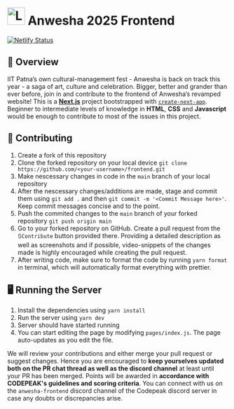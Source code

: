 # <img src="public/AnwehsaIcon.png" alt="Logo" width="40" height="40">      Anwesha 2025 Frontend
[![Netlify Status](https://api.netlify.com/api/v1/badges/169e9195-9697-474f-9d0e-15c58701549f/deploy-status)](https://app.netlify.com/sites/anwesha2022/deploys)

## 📜 Overview
IIT Patna’s own cultural-management fest - Anwesha is back on track this year - a saga of art, culture and celebration. Bigger, better and grander than ever before, join in and contribute to the frontend of Anwesha’s revamped website!
This is a **[Next.js](https://nextjs.org/)** project bootstrapped with [`create-next-app`](https://github.com/vercel/next.js/tree/canary/packages/create-next-app).
Beginner to intermediate levels of knowledge in **HTML**, **CSS** and **Javascript** would be enough to contribute to most of the issues in this project.


## 🤝 Contributing
1. Create a fork of this repository
2. Clone the forked repository on your local device `git clone https://github.com/<your-username>/frontend.git`
3. Make nescessary changes in code in the `main` branch of your local repository
4. After the nescessary changes/additions are made, stage and commit them using `git add .` and then `git commit -m '<Commit Message here>'`. Keep commit messages concise and to the point.
5. Push the commited changes to the `main` branch of your forked repository `git push origin main`
6. Go to your forked repository on GitHub. Create a pull request from the `🔃Contribute` button provided there. Providing a detailed description as well as screenshots and if possible, video-snippets of the changes made is highly encouraged while creating the pull request.
7. After writing code, make sure to format the code by running `yarn format` in terminal, which will automatically format everything with prettier.


## 🖥️ Running the Server
1. Install the dependencies using `yarn install`
2. Run the server using `yarn dev`
3. Server should have started running
4. You can start editing the page by modifying `pages/index.js`. The page auto-updates as you edit the file.


We will review your contributions and either merge your pull request or suggest changes. Hence you are encouraged to **keep yourselves updated both on the PR chat thread as well as the discord channel** at least until your PR has been merged. Points will be awarded in **accordance with CODEPEAK's guidelines and scoring criteria**. You can connect with us on the `anwesha-frontend` discord channel of the Codepeak discord server in case any doubts or discrepancies arise.
